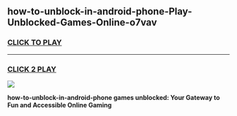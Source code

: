 
## how-to-unblock-in-android-phone-Play-Unblocked-Games-Online-o7vav
<h3>
<a href="https://premium76.site?title=how-to-unblock-in-android-phone&ref=25A">CLICK TO PLAY</a></h3>
<hr>

<h3>
<a href="https://premium76.site?title=how-to-unblock-in-android-phone&ref=25A">CLICK 2 PLAY</a>
  
</h3>

<a href="https://premium76.site?title=how-to-unblock-in-android-phone&ref=25A"><img src="https://clearcache.store/games.png"></a>


**how-to-unblock-in-android-phone games unblocked: Your Gateway to Fun and Accessible Online Gaming**
